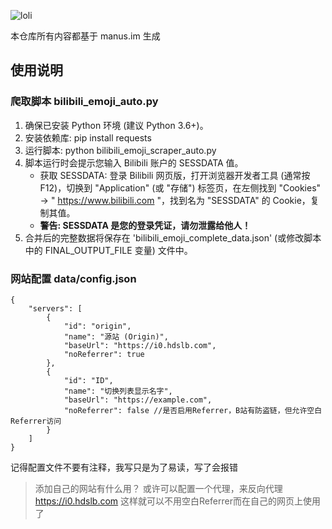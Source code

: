 ![loli](https://count.getloli.com/@Bmoji?name=Bmoji&theme=gelbooru&padding=7&offset=0&align=top&scale=1&pixelated=1&darkmode=auto)

本仓库所有内容都基于 manus.im 生成

## 使用说明

### 爬取脚本 bilibili_emoji_auto.py

1. 确保已安装 Python 环境 (建议 Python 3.6+)。
2. 安装依赖库: pip install requests
3. 运行脚本: python bilibili_emoji_scraper_auto.py
4. 脚本运行时会提示您输入 Bilibili 账户的 SESSDATA 值。
   - 获取 SESSDATA: 登录 Bilibili 网页版，打开浏览器开发者工具 (通常按 F12)，切换到 "Application" (或 "存储") 标签页，在左侧找到 "Cookies" -> " https://www.bilibili.com "，找到名为 "SESSDATA" 的 Cookie，复制其值。
   - **警告: SESSDATA 是您的登录凭证，请勿泄露给他人！**
5. 合并后的完整数据将保存在 'bilibili_emoji_complete_data.json' (或修改脚本中的 FINAL_OUTPUT_FILE 变量) 文件中。

### 网站配置 data/config.json

```
{
    "servers": [
        {
            "id": "origin",
            "name": "源站 (Origin)",
            "baseUrl": "https://i0.hdslb.com",
            "noReferrer": true
        },
        {
            "id": "ID",
            "name": "切换列表显示名字",
            "baseUrl": "https://example.com",
            "noReferrer": false //是否启用Referrer，B站有防盗链，但允许空白Referrer访问
        }
    ]
}

```
记得配置文件不要有注释，我写只是为了易读，写了会报错
> 添加自己的网站有什么用？
> 或许可以配置一个代理，来反向代理 https://i0.hdslb.com 这样就可以不用空白Referrer而在自己的网页上使用了
